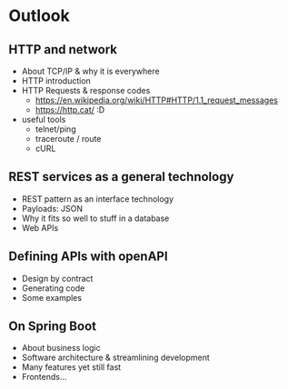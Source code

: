 # Outlook

## HTTP and network
* About TCP/IP & why it is everywhere
* HTTP introduction
* HTTP Requests & response codes 
  * https://en.wikipedia.org/wiki/HTTP#HTTP/1.1_request_messages
  * https://http.cat/ :D
* useful tools
  * telnet/ping
  * traceroute / route
  * cURL

## REST services as a general technology
* REST pattern as an interface technology
* Payloads: JSON
* Why it fits so well to stuff in a database
* Web APIs

## Defining APIs with openAPI
* Design by contract
* Generating code
* Some examples

## On Spring Boot
* About business logic
* Software architecture & streamlining development
* Many features yet still fast
* Frontends...